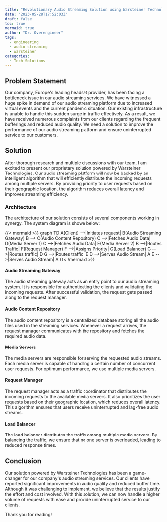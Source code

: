 ```yaml
---
title: "Revolutionary Audio Streaming Solution using Warsteiner Technologies"
date: "2023-05-28T17:52:03Z"
draft: false
toc: true
mermaid: true
author: "Dr. Overengineer"
tags:
  - engineering
  - audio streaming
  - warsteiner
categories:
  - Tech Solutions
---
```


## Problem Statement

Our company, Europe's leading headset provider, has been facing a bottleneck issue in our audio streaming services. We have witnessed a huge spike in demand of our audio streaming platform due to increased virtual events and the current pandemic situation. Our existing infrastructure is unable to handle this sudden surge in traffic effectively. As a result, we have received numerous complaints from our clients regarding the frequent bufferings and reduced audio quality. We need a solution to improve the performance of our audio streaming platform and ensure uninterrupted service to our customers.

## Solution

After thorough research and multiple discussions with our team, I am excited to present our proprietary solution powered by Warsteiner Technologies. Our audio streaming platform will now be backed by an intelligent algorithm that will efficiently distribute the incoming requests among multiple servers. By providing priority to user requests based on their geographic location, the algorithm reduces overall latency and improves streaming efficiency.

### Architecture

The architecture of our solution consists of several components working in synergy. The system diagram is shown below:

{{< mermaid >}}
graph TD
A[Client] -->|Initiates request| B(Audio Streaming Gateway)
B --> C(Audio Content Repository)
C -->|Fetches Audio Data| D(Media Server 1)
C -->|Fetches Audio Data| E(Media Server 2)
B -->|Routes Traffic| F(Request Manager)
F -->|Assigns Priority| G(Load Balancer)
G -->|Routes traffic| D
G -->|Routes traffic| E
D -->|Serves Audio Stream| A
E -->|Serves Audio Stream| A
{{< /mermaid >}}

#### Audio Streaming Gateway

The audio streaming gateway acts as an entry point to our audio streaming system. It is responsible for authenticating the clients and validating the incoming requests. After successful validation, the request gets passed along to the request manager.

#### Audio Content Repository

The audio content repository is a centralized database storing all the audio files used in the streaming services. Whenever a request arrives, the request manager communicates with the repository and fetches the required audio data.

#### Media Servers

The media servers are responsible for serving the requested audio streams. Each media server is capable of handling a certain number of concurrent user requests. For optimum performance, we use multiple media servers.

#### Request Manager

The request manager acts as a traffic coordinator that distributes the incoming requests to the available media servers. It also prioritizes the user requests based on their geographic location, which reduces overall latency. This algorithm ensures that users receive uninterrupted and lag-free audio streams.

#### Load Balancer

The load balancer distributes the traffic among multiple media servers. By balancing the traffic, we ensure that no one server is overloaded, leading to reduced response times.

## Conclusion

Our solution powered by Warsteiner Technologies has been a game-changer for our company's audio streaming services. Our clients have reported significant improvements in audio quality and reduced buffer time. Although it was challenging to implement, we believe that the results justify the effort and cost involved. With this solution, we can now handle a higher volume of requests with ease and provide uninterrupted service to our clients.

Thank you for reading!